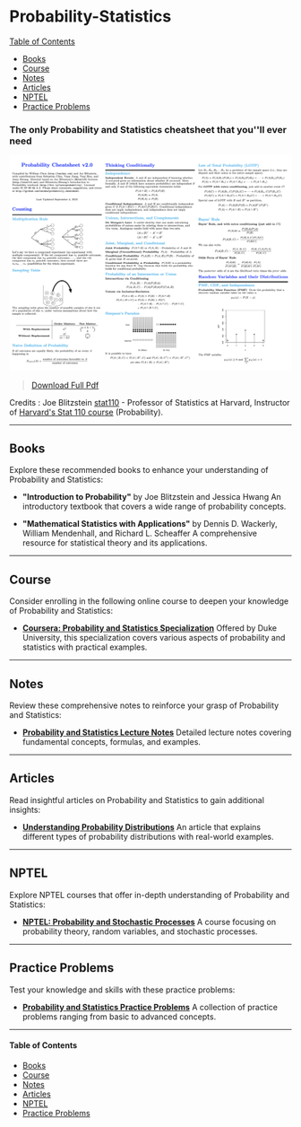 # Probability-Statistics

[Table of Contents](#table-of-contents)  
* [Books](#books)  
* [Course](#course)  
* [Notes](#notes)  
* [Articles](#articles)  
* [NPTEL](#nptel)  
* [Practice Problems](#practice-problems)  


### The only Probability and Statistics cheatsheet that you''ll ever need

[<img src="Probability-Statistics/stat_cheatsheet.png">](http://www.wzchen.com/probability-cheatsheet)
> [Download Full Pdf](/Probability-Statistics/probability_cheatsheet.pdf)
 
Credits : Joe Blitzstein [stat110](https://twitter.com/stat110) - Professor of Statistics at Harvard, Instructor of [Harvard's Stat 110 course](https://projects.iq.harvard.edu/stat110/) (Probability).


---

## <a name="books"></a>Books

Explore these recommended books to enhance your understanding of Probability and Statistics:

- **"Introduction to Probability"** by Joe Blitzstein and Jessica Hwang
  An introductory textbook that covers a wide range of probability concepts.

- **"Mathematical Statistics with Applications"** by Dennis D. Wackerly, William Mendenhall, and Richard L. Scheaffer
  A comprehensive resource for statistical theory and its applications.

---

## <a name="course"></a>Course

Consider enrolling in the following online course to deepen your knowledge of Probability and Statistics:

- **[Coursera: Probability and Statistics Specialization](https://www.coursera.org/specializations/probability-statistics)**
  Offered by Duke University, this specialization covers various aspects of probability and statistics with practical examples.

---

## <a name="notes"></a>Notes

Review these comprehensive notes to reinforce your grasp of Probability and Statistics:

- **[Probability and Statistics Lecture Notes](link_to_notes)**
  Detailed lecture notes covering fundamental concepts, formulas, and examples.

---

## <a name="articles"></a>Articles

Read insightful articles on Probability and Statistics to gain additional insights:

- **[Understanding Probability Distributions](link_to_article)**
  An article that explains different types of probability distributions with real-world examples.

---

## <a name="nptel"></a>NPTEL

Explore NPTEL courses that offer in-depth understanding of Probability and Statistics:

- **[NPTEL: Probability and Stochastic Processes](https://nptel.ac.in/courses/111/106/111106135/)**
  A course focusing on probability theory, random variables, and stochastic processes.

---

## <a name="practice-problems"></a>Practice Problems

Test your knowledge and skills with these practice problems:

- **[Probability and Statistics Practice Problems](link_to_practice_problems)**
  A collection of practice problems ranging from basic to advanced concepts.

---

#### <a name="table-of-contents"></a>Table of Contents

- [Books](#books)
- [Course](#course)
- [Notes](#notes)
- [Articles](#articles)
- [NPTEL](#nptel)
- [Practice Problems](#practice-problems)
